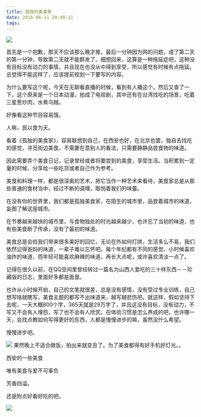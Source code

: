 ```yaml
---
title: 孤独的美食家
date: 2016-06-11 20:49:11
tags:
---
```


![](https://dubuqingfeng.oss-cn-hongkong.aliyuncs.com/blog/life/201606-gududemeishijia-01.png)

首先是一个抱歉，那天不应该那么晚才推，最后一分钟因为网的问题，成了第二天的第一分钟，导致第二天就不能群发了。细想回来，这算是一种拖延症吧，这种没有目标没有动力的事情，并且现在也没从中得到享受，所以感觉有时候有点拖延。总觉得不能这样了，应该提前规划一下要写的内容。

为什么要写这个呢，今天在无聊看直播的时候，看到有人播这个。然后又查了一下，这个原来是一个日本动漫，拍成了电视剧，其中还有在台湾找吃的场景，吃着三星葱炒肉，水煮乌贼。

好像看这种节目容易饿。

人嘛，民以食为天。

看着《孤独的美食家》，容易联想到自己，在西安也好，在北京也罢，独自去找吃的感觉，寻觅街边美食，不需要在意别人的看法，只需要静静品尝食物的味道。

因此需要弄个美食日记，记录曾经或者将要尝到的美食，享受生活。当积累到一定量的时候，分享给一些吃货或者自己作为参考。

美食和料理一样，都是很深奥的艺术，把它当作一种艺术来看待，美食家总是从那些普通的食材当中，经过不断的调理，取悦着我们的味蕾。

在没有你的世界里，我们都是孤独美食家，在陌生的城市里，品尝着城市的味道，妄图了解这座城市。

在节奏越来越快的城市里，与食物独处的时光越来越少，也许忘了当初的味道，也有些美食断了传承，没有了最初的味道。

美食总是会给我们带来很多美好的回忆，无论在外如何打拼，生活多么不易，我们依然记得爸妈的味道，一辈子难以忘怀吧。每个年纪都有不同的感觉，小时候喜欢油炸的味道，而年轻可能喜欢麻辣的味道，再长大点呢，或许喜欢清淡一点了。

记得在很久以前，在QQ空间里曾经转过一篇名为山西人爱吃的三十样东西－－珍藏版的日志，里面好多都是面食。

也许从小时候开始，自己的文笔就很差，总是没有感情，没有受过专业训练，自己想写啥就瞎写，美食主题的都写不出味道来，越写越悲伤吧。就这样，假如坚持下去呢，一天大概800个字，365天就是29万字了，并且这没有目标，没有动力，不写又不会有人埋怨，写了也不会有人欣赏。在体验习惯是怎么养成的吧，也许哪一天，会找点教如何写得更好的东西，人都是慢慢进步的嘛，虽然没什么希望。


慢慢进步吧。

![](https://dubuqingfeng.oss-cn-hongkong.aliyuncs.com/blog/life/201606-gududemeishijia-02.png)
果然晚上不适合做饭，拍出来就变丑了。为了美食都得有好手机好灯光。。

西安的一些美食

唯有美食与爱不可辜负

芳香四溢。

还是附点好看好吃的吧。

![](https://dubuqingfeng.oss-cn-hongkong.aliyuncs.com/blog/life/201606-gududemeishijia-03.png)